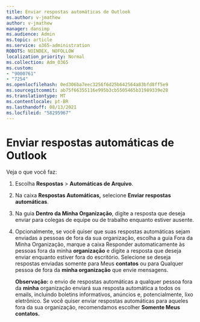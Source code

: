 ```yaml
---
title: Enviar respostas automáticas de Outlook
ms.author: v-jmathew
author: v-jmathew
manager: dansimp
ms.audience: Admin
ms.topic: article
ms.service: o365-administration
ROBOTS: NOINDEX, NOFOLLOW
localization_priority: Normal
ms.collection: Adm_O365
ms.custom:
- "9000761"
- "7254"
ms.openlocfilehash: 0ed306ba7eec3256f6d25b642564a83bfd8ff5e9
ms.sourcegitcommit: ab75f66355116e995b3cb5505465b31989339e28
ms.translationtype: MT
ms.contentlocale: pt-BR
ms.lasthandoff: 08/13/2021
ms.locfileid: "58295967"
---
```

# <a name="send-automatic-replies-from-outlook"></a>Enviar respostas automáticas de Outlook

Veja o que você faz:

1. Escolha **Respostas**  >  **Automáticas de Arquivo**.
2. Na caixa **Respostas Automáticas,** selecione **Enviar respostas automáticas**.
3. Na guia **Dentro da Minha Organização**, digite a resposta que deseja enviar para colegas de equipe ou de trabalho enquanto estiver ausente.
4. Opcionalmente, se você quiser que suas respostas automáticas sejam enviadas a  pessoas de fora da sua organização, escolha a guia Fora da Minha Organização, marque a caixa Responder automaticamente às pessoas fora da minha **organização** e digite a resposta que deseja enviar enquanto estiver fora do escritório. Selecione se deseja respostas enviadas somente para Meus **contatos** ou para Qualquer pessoa de fora da **minha organização** que envie mensagens.

    **Observação:** o envio de respostas automáticas a qualquer pessoa fora da **minha** organização enviará sua resposta automática a todos os emails, incluindo boletins informativos, anúncios e, potencialmente, lixo eletrônico. Se você quiser enviar respostas automáticas para aqueles fora da sua organização, recomendamos escolher **Somente Meus contatos.**
